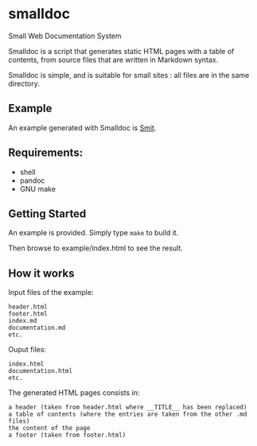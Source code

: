# smalldoc

Small Web Documentation System

Smalldoc is a script that generates static HTML pages with a table of contents, from source files that are written in Markdown syntax.

Smalldoc is simple, and is suitable for small sites : all files are in the same directory.

## Example

An example generated with Smalldoc is <a href="http://goeb.github.io/smit/">Smit</a>.

## Requirements:

- shell
- pandoc
- GNU make

## Getting Started

An example is provided. Simply type `make` to build it.

Then browse to example/index.html to see the result.



## How it works

Input files of the example:

    header.html
    footer.html
    index.md
    documentation.md
    etc.

Ouput files:

    index.html
    documentation.html
    etc.

The generated HTML pages consists in:

    a header (taken from header.html where __TITLE__ has been replaced)
    a table of contents (where the entries are taken from the other .md files)
    the content of the page
    a footer (taken from footer.html)
    

